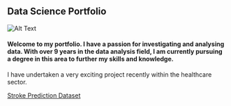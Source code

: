 ## Data Science Portfolio

![Alt Text](https://images.newindianexpress.com/uploads/user/imagelibrary/2019/8/20/w900X450/ANALYSING.jpg?w=400&dpr=2.6)

#### Welcome to my portfolio. I have a passion for investigating and analysing data. With over 9 years in the data analysis field, I am currently pursuing a degree in this area to further my skills and knowledge. 


I have undertaken a very exciting project recently within the healthcare sector. 

[Stroke Prediction Dataset](https://github.com/CTrouton/DataSciencePortfolio/blob/DataSciencePortfolio/StrokePredictionNotebook.ipynb)
